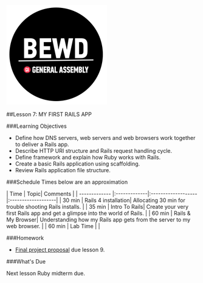 ![BEWD_Logo](../assets/BEWD_Logo.png)


##Lesson 7: MY FIRST RAILS APP


###Learning Objectives


*	Define how DNS servers, web servers and web browsers work together to deliver a Rails app. 
*	Describe HTTP URI structure and Rails request handling cycle.
*	Define framework and explain how Ruby works with Rails. 
*	Create a basic Rails application using scaffolding.
*	Review Rails application file structure. 


###Schedule
Times below are an approximation


| Time        | Topic| Comments |
| ------------- |:-------------|:-------------------|:-------------------|
|  30 min | Rails 4 installation| Allocating 30 min for trouble shooting Rails installs. | 
| 35 min | Intro To Rails| Create your very first Rails app and get a glimpse into the world of Rails. |
| 60 min | Rails & My Browser| Understanding how my Rails app gets from the server to my web browser.  |
| 60 min | Lab Time |  |


###Homework
-	[Final project proposal](Homework/README.md) due lesson 9.


###What's Due

Next lesson Ruby midterm due.




